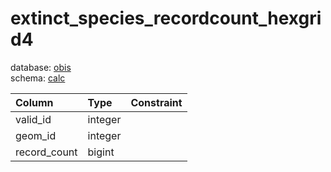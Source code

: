 # extinct_species_recordcount_hexgrid4
database: [obis](../)  
schema: [calc](calc)  

|Column|Type|Constraint|
|:---|:---|:---|
|valid_id|integer||
|geom_id|integer||
|record_count|bigint||
